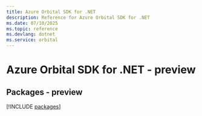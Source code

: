 ```yaml
---
title: Azure Orbital SDK for .NET
description: Reference for Azure Orbital SDK for .NET
ms.date: 07/10/2025
ms.topic: reference
ms.devlang: dotnet
ms.service: orbital
---
```

# Azure Orbital SDK for .NET - preview
## Packages - preview
[!INCLUDE [packages](orbital-index.md)]